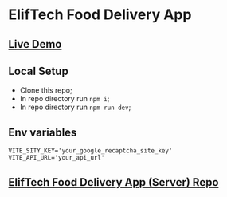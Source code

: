 # ElifTech Food Delivery App

## [Live Demo](https://www.notion.so/)

## Local Setup

- Clone this repo;
- In repo directory run `npm i`;
- In repo directory run `npm run dev`;

## Env variables

```
VITE_SITY_KEY='your_google_recaptcha_site_key'
VITE_API_URL='your_api_url'
```

## [ElifTech Food Delivery App (Server) Repo](https://github.com/necelentano/eliftech-delivery-server)
